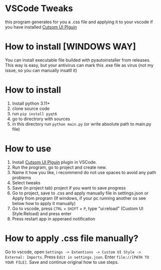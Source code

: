 # VSCode Tweaks
this program generates for you a .css file and applying it to your vscode if you have installed [Cutsom UI Plguin](https://marketplace.visualstudio.com/items?itemName=subframe7536.custom-ui-style)

# How to install [WINDOWS WAY]
You can install executable file builded with pyautoinstaller from releases. This way is easy, but your antivirus can mark this .exe file as virus (not my issue, so you can manually insatll it)

# How to install
1. Install python 3.11+
2. clone source code
3. run `pip install pyqt6`
4. go to directrory with sources
5. in this directory run `python main.py` (or write absolute path to main.py file)

# How to use
1. Install [Cutsom UI Plguin](https://marketplace.visualstudio.com/items?itemName=subframe7536.custom-ui-style) plugin in VSCode.
2. Run the program, go to project and create new.
3. Name it how you like, i recommend do not use spaces to avoid any path problems
4. Select tweaks
5. Save (in project tab) project if you want to save progress
6. Go to project, save to .css and apply manually file in settings.json or Apply from program (If windows, if your pc running another os see below how to apply it manually)
7. Go to vscode, press `CTRL` + `SHIFT` + `P`, type "ui:reload" (Custom UI Style:Reload) and press enter
8. Press restart app in apperaed notification

# How to apply .css file manually?
Go to vscode, open `Settings -> Extentions -> Custom UI Style -> External: Imports`. Press `Edit in settings.json`. Enter `file://[PATH TO YOUR FILE]`. Save and continue original how to use steps.
